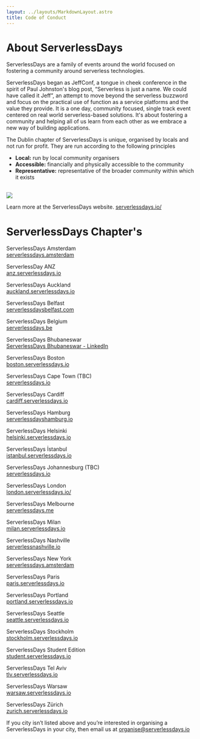 ```yaml
---
layout: ../layouts/MarkdownLayout.astro
title: Code of Conduct
---
```


# About ServerlessDays

ServerlessDays are a family of events around the world focused on fostering a community around serverless technologies.
          
ServerlessDays began as JeffConf, a tongue in cheek conference in the spirit of Paul Johnston's blog post, 
“Serverless is just a name. We could have called it Jeff”, an attempt to move beyond the serverless buzzword and focus on the 
practical use of function as a service platforms and the value they provide. It is a one day, community focused, 
single track event centered on real world serverless-based solutions. It's about fostering a community and helping all of us learn 
from each other as we embrace a new way of building applications.

The Dublin chapter of ServerlessDays is unique, organised by locals and not run for profit. They are run according to the following principles

<ul>
  <li><b>Local:</b> run by local community organisers</li>
  <li><b>Accessible:</b> financially and physically accessible to the community</li>
  <li><b>Representative:</b> representative of the broader community within which it exists</li>
</ul>
<br />
<div class="container jeff-conf">
    <img src="/jeff-conf.png"/>
</div>

Learn more at the ServerlessDays website. <a target="_blank" href="https://serverlessdays.io/">serverlessdays.io/</a>

# ServerlessDays Chapter's

ServerlessDays Amsterdam<br />
<a target="_blank" href="https://serverlessdays.amsterdam/">serverlessdays.amsterdam</a>

ServerlessDay ANZ<br />
<a target="_blank" href="https://anz.serverlessdays.io/">anz.serverlessdays.io</a> 

ServerlessDays Auckland<br />
<a target="_blank" href="https://auckland.serverlessdays.io/">auckland.serverlessdays.io</a> 

ServerlessDays Belfast<br />
<a target="_blank" href="https://serverlessdaysbelfast.com/">serverlessdaysbelfast.com</a>

ServerlessDays Belgium<br />
<a target="_blank" href="https://serverlessdays.be/">serverlessdays.be</a>

ServerlessDays Bhubaneswar<br />
<a target="_blank" href="https://www.linkedin.com/company/serverlessdays-bhubaneswar/">ServerlessDays Bhubaneswar - LinkedIn</a>

ServerlessDays Boston<br />
<a target="_blank" href="https://boston.serverlessdays.io/">boston.serverlessdays.io</a>

ServerlessDays Cape Town (TBC)<br />
<a target="_blank" href="https://serverlessdays.io/">serverlessdays.io</a> 

ServerlessDays Cardiff<br />
<a target="_blank" href="https://cardiff.serverlessdays.io/">cardiff.serverlessdays.io</a>

ServerlessDays Hamburg<br />
<a target="_blank" href="https://serverlessdayshamburg.io/">serverlessdayshamburg.io</a>

ServerlessDays Helsinki<br />
<a target="_blank" href="https://helsinki.serverlessdays.io/">helsinki.serverlessdays.io</a>

<!-- ServerlessDays Ireland<br />
<a target="_blank" href="https://ireland.serverlessdays.io/">ireland.serverlessdays.io</a> -->

ServerlessDays İstanbul<br />
<a target="_blank" href="https://istanbul.serverlessdays.io/">istanbul.serverlessdays.io</a>

ServerlessDays Johannesburg (TBC)<br />
<a target="_blank" href="https://serverlessdays.io/">serverlessdays.io</a> 

ServerlessDays London<br />
<a target="_blank" href="https://london.serverlessdays.io/">london.serverlessdays.io/</a>

ServerlessDays Melbourne<br />
<a target="_blank" href="https://www.serverlessdays.me/">serverlessdays.me</a>

ServerlessDays Milan<br />
<a target="_blank" href="https://milan.serverlessdays.io/">milan.serverlessdays.io</a>

ServerlessDays Nashville<br />
<a target="_blank" href="https://serverlessnashville.io/">serverlessnashville.io</a>

ServerlessDays New York<br />
<a target="_blank" href="https://serverlessdays.amsterdam/">serverlessdays.amsterdam</a>

ServerlessDays Paris<br />
<a target="_blank" href="https://paris.serverlessdays.io/">paris.serverlessdays.io</a>

ServerlessDays Portland<br />
<a target="_blank" href="https://portland.serverlessdays.io/">portland.serverlessdays.io</a>

ServerlessDays Seattle<br />
<a target="_blank" href="https://seattle.serverlessdays.io/">seattle.serverlessdays.io</a>

ServerlessDays Stockholm<br />
<a target="_blank" href="https://stockholm.serverlessdays.io/">stockholm.serverlessdays.io</a>

ServerlessDays Student Edition<br />
<a target="_blank" href="https://student.serverlessdays.io/">student.serverlessdays.io</a>

ServerlessDays Tel Aviv<br />
<a target="_blank" href="https://tlv.serverlessdays.io/">tlv.serverlessdays.io</a>

ServerlessDays Warsaw<br />
<a target="_blank" href="https://warsaw.serverlessdays.io/">warsaw.serverlessdays.io</a>

ServerlessDays Zürich<br />
<a target="_blank" href="https://zurich.serverlessdays.io/">zurich.serverlessdays.io</a>

If you city isn’t listed above and you’re interested in organising a ServerlessDays in your city, then email us at <a target="_blank" href = "mailto: organise@serverlessdays.io?subject = Setup a ServerlessDays in my City&body=I would like to arrange a ServerlessDays event in my town please send me more details.">organise@serverlessdays.io</a>

<style lang="scss">

  .jeff-conf {
    margin: auto;
    width: 800px;
  }

</style>